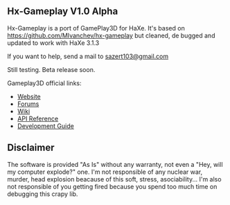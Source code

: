 ## Hx-Gameplay V1.0 Alpha

Hx-Gameplay is a port of GamePlay3D for HaXe.
It's based on https://github.com/MIvanchev/hx-gameplay but cleaned, de bugged and updated to work with HaXe 3.1.3

If you want to help, send a mail to sazert103@gmail.com

Still testing. Beta release soon.

Gameplay3D official links:

- [Website](http://www.gameplay3d.org/)
- [Forums](http://www.gameplay3d.org/forums/)
- [Wiki](https://github.com/blackberry/GamePlay/wiki)
- [API Reference](http://blackberry.github.io/GamePlay/api/index.html)
- [Development Guide](https://github.com/blackberry/GamePlay/wiki#wiki-Development_Guide)

## Disclaimer
The software is provided "As Is" without any warranty, not even a "Hey, will my computer explode?" one. I'm not responsible of any nuclear war, murder, head explosion beacause of this soft, stress, asociability... I'm also not responsible of you getting fired because you spend too much time on debugging this crapy lib.
